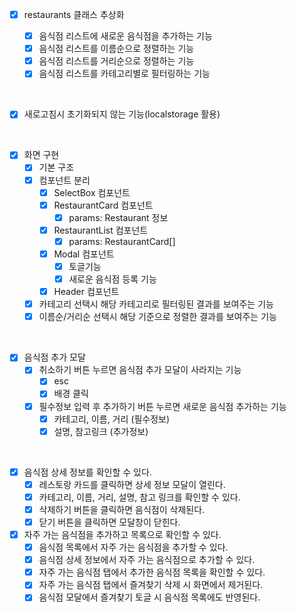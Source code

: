 - [x] restaurants 클래스 추상화

  - [x] 음식점 리스트에 새로운 음식점을 추가하는 기능
  - [x] 음식점 리스트를 이름순으로 정렬하는 기능
  - [x] 음식점 리스트를 거리순으로 정렬하는 기능
  - [x] 음식점 리스트를 카테고리별로 필터링하는 기능

<br>

- [x] 새로고침시 초기화되지 않는 기능(localstorage 활용)

<br>

- [x] 화면 구현
  - [x] 기본 구조
  - [x] 컴포넌트 분리
    - [x] SelectBox 컴포넌트
    - [x] RestaurantCard 컴포넌트
      - [x] params: Restaurant 정보
    - [x] RestaurantList 컴포넌트
      - [x] params: RestaurantCard[]
    - [x] Modal 컴포넌트
      - [x] 토글기능
      - [x] 새로운 음식점 등록 기능
    - [x] Header 컴포넌트
  - [x] 카테고리 선택시 해당 카테고리로 필터링된 결과를 보여주는 기능
  - [x] 이름순/거리순 선택시 해당 기준으로 정렬한 결과를 보여주는 기능

<br>

- [x] 음식점 추가 모달
  - [x] 취소하기 버튼 누르면 음식점 추가 모달이 사라지는 기능
    - [x] esc
    - [x] 배경 클릭
  - [x] 필수정보 입력 후 추가하기 버튼 누르면 새로운 음식점 추가하는 기능
    - [x] 카테고리, 이름, 거리 (필수정보)
    - [x] 설명, 참고링크 (추가정보)

<br>

- [x] 음식점 상세 정보를 확인할 수 있다.
  - [x] 레스토랑 카드를 클릭하면 상세 정보 모달이 열린다.
  - [x] 카테고리, 이름, 거리, 설명, 참고 링크를 확인할 수 있다.
  - [x] 삭제하기 버튼을 클릭하면 음식점이 삭제된다.
  - [x] 닫기 버튼을 클릭하면 모달창이 닫힌다.
- [x] 자주 가는 음식점을 추가하고 목록으로 확인할 수 있다.
  - [x] 음식점 목록에서 자주 가는 음식점을 추가할 수 있다.
  - [x] 음식점 상세 정보에서 자주 가는 음식점으로 추가할 수 있다.
  - [x] 자주 가는 음식점 탭에서 추가한 음식점 목록을 확인할 수 있다.
  - [x] 자주 가는 음식점 탭에서 즐겨찾기 삭제 시 화면에서 제거된다.
  - [x] 음식점 모달에서 즐겨찾기 토글 시 음식점 목록에도 반영된다.
